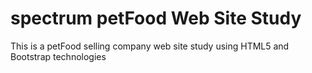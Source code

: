 # spectrum petFood Web Site Study

This is a petFood selling company web site study using HTML5 and Bootstrap technologies
